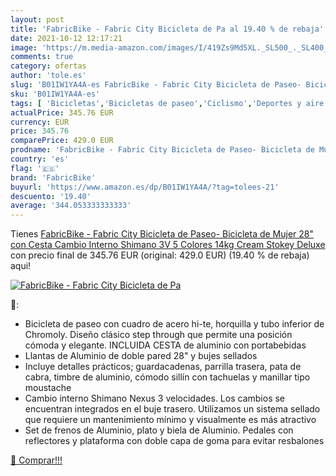 ```yaml
---
layout: post
title: 'FabricBike - Fabric City Bicicleta de Pa al 19.40 % de rebaja'
date: 2021-10-12 12:17:21
image: 'https://m.media-amazon.com/images/I/419Zs9Md5XL._SL500_._SL400_.jpg'
comments: true
category: ofertas
author: 'tole.es'
slug: 'B01IW1YA4A-es FabricBike - Fabric City Bicicleta de Paseo- Bicicleta de...'
sku: 'B01IW1YA4A-es'
tags: [ 'Bicicletas','Bicicletas de paseo','Ciclismo','Deportes y aire libre','Ropa y equipo para deportes','bicicleta','fabricbike', ]
actualPrice: 345.76 EUR
currency: EUR
price: 345.76
comparePrice: 429.0 EUR
prodname: 'FabricBike - Fabric City Bicicleta de Paseo- Bicicleta de Mujer 28" con Cesta  Cambio Interno Shimano 3V  5 Colores  14kg  Cream Stokey Deluxe '
country: 'es'
flag: '🇪🇸'
brand: 'FabricBike'
buyurl: 'https://www.amazon.es/dp/B01IW1YA4A/?tag=tolees-21'
descuento: '19.40'
average: '344.053333333333'
---
```


Tienes [FabricBike - Fabric City Bicicleta de Paseo- Bicicleta de Mujer 28" con Cesta  Cambio Interno Shimano 3V  5 Colores  14kg  Cream Stokey Deluxe ](https://www.amazon.es/dp/B01IW1YA4A/?tag=tolees-21) con precio final de  345.76 EUR (original: 429.0 EUR) (19.40 %  de rebaja) aqui!

[![FabricBike - Fabric City Bicicleta de Pa](https://m.media-amazon.com/images/I/419Zs9Md5XL._SL500_._SL400_.jpg)](https://www.amazon.es/dp/B01IW1YA4A/?tag=tolees-21)

🔎:

- Bicicleta de paseo con cuadro de acero hi-te, horquilla y tubo inferior de Chromoly. Diseño clásico step through que permite una posición cómoda y elegante. INCLUIDA CESTA de aluminio con portabebidas
- Llantas de Aluminio de doble pared 28" y bujes sellados
- Incluye detalles prácticos; guardacadenas, parrilla trasera, pata de cabra, timbre de aluminio, cómodo sillín con tachuelas y manillar tipo moustache
- Cambio interno Shimano Nexus 3 velocidades. Los cambios se encuentran integrados en el buje trasero. Utilizamos un sistema sellado que requiere un mantenimiento mínimo y visualmente es más atractivo
- Set de frenos de Aluminio, plato y biela de Aluminio. Pedales con reflectores y plataforma con doble capa de goma para evitar resbalones

[🛒 Comprar!!!](https://www.amazon.es/dp/B01IW1YA4A/?tag=tolees-21)
